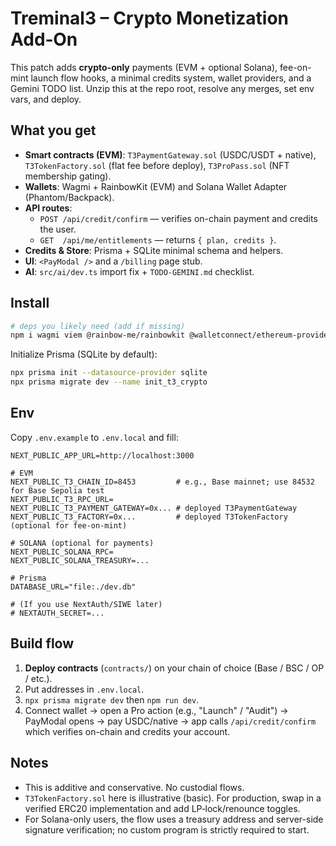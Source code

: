 # Treminal3 – Crypto Monetization Add‑On

This patch adds **crypto-only** payments (EVM + optional Solana), fee-on-mint launch flow hooks,
a minimal credits system, wallet providers, and a Gemini TODO list. Unzip this at the repo root,
resolve any merges, set env vars, and deploy.

## What you get
- **Smart contracts (EVM)**: `T3PaymentGateway.sol` (USDC/USDT + native), `T3TokenFactory.sol` (flat fee before deploy),
  `T3ProPass.sol` (NFT membership gating).
- **Wallets**: Wagmi + RainbowKit (EVM) and Solana Wallet Adapter (Phantom/Backpack).
- **API routes**:
  - `POST /api/credit/confirm` — verifies on-chain payment and credits the user.
  - `GET  /api/me/entitlements` — returns `{ plan, credits }`.
- **Credits & Store**: Prisma + SQLite minimal schema and helpers.
- **UI**: `<PayModal />` and a `/billing` page stub.
- **AI**: `src/ai/dev.ts` import fix + `TODO-GEMINI.md` checklist.

## Install
```bash
# deps you likely need (add if missing)
npm i wagmi viem @rainbow-me/rainbowkit @walletconnect/ethereum-provider   @solana/web3.js @solana/wallet-adapter-react @solana/wallet-adapter-base   @solana/wallet-adapter-react-ui @solana/wallet-adapter-wallets   zod prisma @prisma/client
```

Initialize Prisma (SQLite by default):
```bash
npx prisma init --datasource-provider sqlite
npx prisma migrate dev --name init_t3_crypto
```

## Env
Copy `.env.example` to `.env.local` and fill:
```
NEXT_PUBLIC_APP_URL=http://localhost:3000

# EVM
NEXT_PUBLIC_T3_CHAIN_ID=8453         # e.g., Base mainnet; use 84532 for Base Sepolia test
NEXT_PUBLIC_T3_RPC_URL=
NEXT_PUBLIC_T3_PAYMENT_GATEWAY=0x... # deployed T3PaymentGateway
NEXT_PUBLIC_T3_FACTORY=0x...         # deployed T3TokenFactory (optional for fee-on-mint)

# SOLANA (optional for payments)
NEXT_PUBLIC_SOLANA_RPC=
NEXT_PUBLIC_SOLANA_TREASURY=...

# Prisma
DATABASE_URL="file:./dev.db"

# (If you use NextAuth/SIWE later)
# NEXTAUTH_SECRET=...
```

## Build flow
1. **Deploy contracts** (`contracts/`) on your chain of choice (Base / BSC / OP / etc.).
2. Put addresses in `.env.local`.
3. `npx prisma migrate dev` then `npm run dev`.
4. Connect wallet → open a Pro action (e.g., "Launch" / "Audit") → PayModal opens → pay USDC/native → app calls `/api/credit/confirm` which verifies on-chain and credits your account.

## Notes
- This is additive and conservative. No custodial flows.
- `T3TokenFactory.sol` here is illustrative (basic). For production, swap in a verified ERC20 implementation and add LP‑lock/renounce toggles.
- For Solana-only users, the flow uses a treasury address and server-side signature verification; no custom program is strictly required to start.
